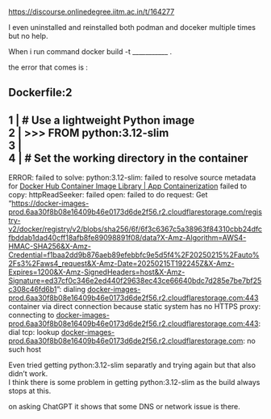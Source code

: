 https://discourse.onlinedegree.iitm.ac.in/t/164277

I even uninstalled and reinstalled both podman and doceker multiple times but no help.</p>
<p>When i run command docker build -t ___________ .</p>
<p>the error that comes is :</p>
<h2><a class="anchor" href="#p-595677-dockerfile2-1" name="p-595677-dockerfile2-1"></a>Dockerfile:2</h2>
<h2><a class="anchor" href="#p-595677-h-1-use-a-lightweight-python-image-2-from-python312-slim-3-4-set-the-working-directory-in-the-container-2" name="p-595677-h-1-use-a-lightweight-python-image-2-from-python312-slim-3-4-set-the-working-directory-in-the-container-2"></a>1 |     # Use a lightweight Python image<br/>
2 | &gt;&gt;&gt; FROM python:3.12-slim<br/>
3 |<br/>
4 |     # Set the working directory in the container</h2>
<p>ERROR: failed to solve: python:3.12-slim: failed to resolve source metadata for <a class="inline-onebox" href="http://docker.io/library/python:3.12-slim:" rel="noopener nofollow ugc">Docker Hub Container Image Library | App Containerization</a> failed to copy: httpReadSeeker: failed open: failed to do request: Get “<a href="https://docker-images-prod.6aa30f8b08e16409b46e0173d6de2f56.r2.cloudflarestorage.com/registry-v2/docker/registry/v2/blobs/sha256/6f/6f3c6367c5a38963f84310cbb24dfcfbddab1dad40cff18afb8fe89098891f08/data?X-Amz-Algorithm=AWS4-HMAC-SHA256&amp;X-Amz-Credential=f1baa2dd9b876aeb89efebbfc9e5d5f4%2F20250215%2Fauto%2Fs3%2Faws4_request&amp;X-Amz-Date=20250215T192245Z&amp;X-Amz-Expires=1200&amp;X-Amz-SignedHeaders=host&amp;X-Amz-Signature=ed37cf0c346e2ed440f29638ec43ce66640bdc7d285e7be7bf25c308c46fd6b1" rel="noopener nofollow ugc">https://docker-images-prod.6aa30f8b08e16409b46e0173d6de2f56.r2.cloudflarestorage.com/registry-v2/docker/registry/v2/blobs/sha256/6f/6f3c6367c5a38963f84310cbb24dfcfbddab1dad40cff18afb8fe89098891f08/data?X-Amz-Algorithm=AWS4-HMAC-SHA256&amp;X-Amz-Credential=f1baa2dd9b876aeb89efebbfc9e5d5f4%2F20250215%2Fauto%2Fs3%2Faws4_request&amp;X-Amz-Date=20250215T192245Z&amp;X-Amz-Expires=1200&amp;X-Amz-SignedHeaders=host&amp;X-Amz-Signature=ed37cf0c346e2ed440f29638ec43ce66640bdc7d285e7be7bf25c308c46fd6b1</a>”: dialing <a href="http://docker-images-prod.6aa30f8b08e16409b46e0173d6de2f56.r2.cloudflarestorage.com:443" rel="noopener nofollow ugc">docker-images-prod.6aa30f8b08e16409b46e0173d6de2f56.r2.cloudflarestorage.com:443</a> container via direct connection because static system has no HTTPS proxy: connecting to <a href="http://docker-images-prod.6aa30f8b08e16409b46e0173d6de2f56.r2.cloudflarestorage.com:443" rel="noopener nofollow ugc">docker-images-prod.6aa30f8b08e16409b46e0173d6de2f56.r2.cloudflarestorage.com:443</a>: dial tcp: lookup <a href="http://docker-images-prod.6aa30f8b08e16409b46e0173d6de2f56.r2.cloudflarestorage.com" rel="noopener nofollow ugc">docker-images-prod.6aa30f8b08e16409b46e0173d6de2f56.r2.cloudflarestorage.com</a>: no such host</p>
<p>Even tried getting python:3.12-slim separatly and trying again but that also didn’t work.<br/>
I think there is some problem in getting python:3.12-slim as the build always stops at this.</p>
<p>on asking ChatGPT it shows that some DNS or network issue is there.